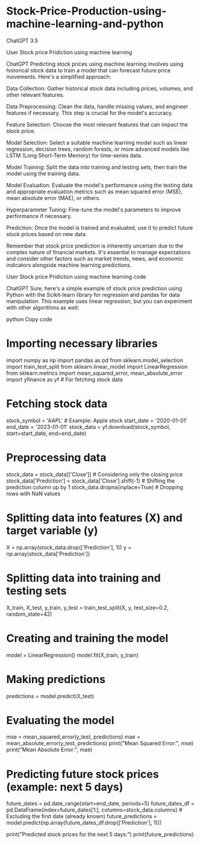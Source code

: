 # Stock-Price-Production-using-machine-learning-and-python
ChatGPT 3.5

User
Stock price Pridiction using machine learning 

ChatGPT
Predicting stock prices using machine learning involves using historical stock data to train a model that can forecast future price movements. Here's a simplified approach:

Data Collection: Gather historical stock data including prices, volumes, and other relevant features.

Data Preprocessing: Clean the data, handle missing values, and engineer features if necessary. This step is crucial for the model's accuracy.

Feature Selection: Choose the most relevant features that can impact the stock price.

Model Selection: Select a suitable machine learning model such as linear regression, decision trees, random forests, or more advanced models like LSTM (Long Short-Term Memory) for time-series data.

Model Training: Split the data into training and testing sets, then train the model using the training data.

Model Evaluation: Evaluate the model's performance using the testing data and appropriate evaluation metrics such as mean squared error (MSE), mean absolute error (MAE), or others.

Hyperparameter Tuning: Fine-tune the model's parameters to improve performance if necessary.

Prediction: Once the model is trained and evaluated, use it to predict future stock prices based on new data.

Remember that stock price prediction is inherently uncertain due to the complex nature of financial markets. It's essential to manage expectations and consider other factors such as market trends, news, and economic indicators alongside machine learning predictions.



User
Stock price Pridiction using machine learning 
code

ChatGPT
Sure, here's a simple example of stock price prediction using Python with the Scikit-learn library for regression and pandas for data manipulation. This example uses linear regression, but you can experiment with other algorithms as well:

python
Copy code
# Importing necessary libraries
import numpy as np
import pandas as pd
from sklearn.model_selection import train_test_split
from sklearn.linear_model import LinearRegression
from sklearn.metrics import mean_squared_error, mean_absolute_error
import yfinance as yf  # For fetching stock data

# Fetching stock data
stock_symbol = 'AAPL'  # Example: Apple stock
start_date = '2020-01-01'
end_date = '2023-01-01'
stock_data = yf.download(stock_symbol, start=start_date, end=end_date)

# Preprocessing data
stock_data = stock_data[['Close']]  # Considering only the closing price
stock_data['Prediction'] = stock_data['Close'].shift(-1)  # Shifting the prediction column up by 1
stock_data.dropna(inplace=True)  # Dropping rows with NaN values

# Splitting data into features (X) and target variable (y)
X = np.array(stock_data.drop(['Prediction'], 1))
y = np.array(stock_data['Prediction'])

# Splitting data into training and testing sets
X_train, X_test, y_train, y_test = train_test_split(X, y, test_size=0.2, random_state=42)

# Creating and training the model
model = LinearRegression()
model.fit(X_train, y_train)

# Making predictions
predictions = model.predict(X_test)

# Evaluating the model
mse = mean_squared_error(y_test, predictions)
mae = mean_absolute_error(y_test, predictions)
print("Mean Squared Error:", mse)
print("Mean Absolute Error:", mae)

# Predicting future stock prices (example: next 5 days)
future_dates = pd.date_range(start=end_date, periods=5)
future_dates_df = pd.DataFrame(index=future_dates[1:], columns=stock_data.columns)  # Excluding the first date (already known)
future_predictions = model.predict(np.array(future_dates_df.drop(['Prediction'], 1)))

print("Predicted stock prices for the next 5 days:")
print(future_predictions)
